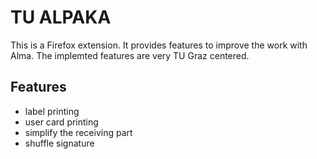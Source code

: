 # TU ALPAKA

This is a Firefox extension. It provides features to improve the work
with Alma. The implemted features are very TU Graz centered.

## Features

- label printing
- user card printing
- simplify the receiving part
- shuffle signature
